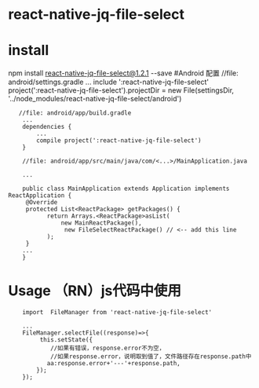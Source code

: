 # react-native-jq-file-select
# install
npm install react-native-jq-file-select@1.2.1  --save
#Android 配置
        //file: android/settings.gradle
        ...
        include ':react-native-jq-file-select'
        project(':react-native-jq-file-select').projectDir = new File(settingsDir, '../node_modules/react-native-jq-file-select/android')
       
       //file: android/app/build.gradle
        ...
        dependencies {
            ...
            compile project(':react-native-jq-file-select')
        }

        //file: android/app/src/main/java/com/<...>/MainApplication.java

        ...
       
        public class MainApplication extends Application implements ReactApplication {
         @Override
         protected List<ReactPackage> getPackages() {
               return Arrays.<ReactPackage>asList(
                   new MainReactPackage(),
                    new FileSelectReactPackage() // <-- add this line
               );
         }
        ...
        }
# Usage （RN）js代码中使用
        import  FileManager from 'react-native-jq-file-select'
        
        ...
        FileManager.selectFile((response)=>{
             this.setState({
                //如果有错误，response.error不为空，
                //如果response.error，说明取到值了，文件路径存在response.path中
               aa:response.error+'---'+response.path,
            });
        });

